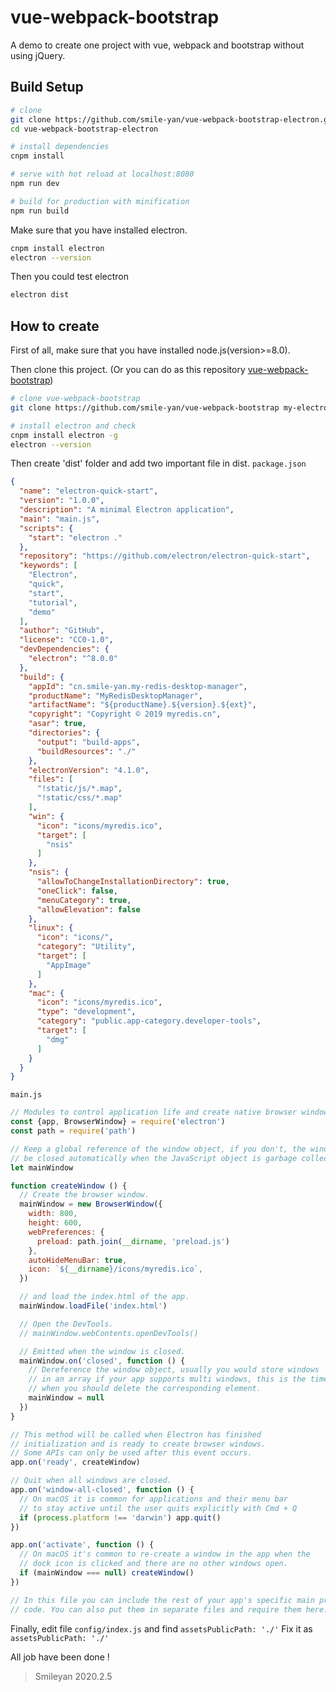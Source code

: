 # vue-webpack-bootstrap

A demo to create one project with vue, webpack and bootstrap without using jQuery.

## Build Setup

``` bash
# clone 
git clone https://github.com/smile-yan/vue-webpack-bootstrap-electron.git
cd vue-webpack-bootstrap-electron

# install dependencies
cnpm install

# serve with hot reload at localhost:8080
npm run dev

# build for production with minification
npm run build
```

Make sure that you have installed electron.
```bash
cnpm install electron 
electron --version
```

Then you could test electron
```bash
electron dist
```

## How to create 
First of all, make sure that you have installed node.js(version>=8.0).

Then clone this project. (Or you can do as this repository [vue-webpack-bootstrap](https://github.com/smile-yan/vue-webpack-bootstrap))

```bash
# clone vue-webpack-bootstrap
git clone https://github.com/smile-yan/vue-webpack-bootstrap my-electron-project

# install electron and check
cnpm install electron -g
electron --version
```

Then create 'dist' folder and add two important file in dist.
`package.json` 
```json
{
  "name": "electron-quick-start",
  "version": "1.0.0",
  "description": "A minimal Electron application",
  "main": "main.js",
  "scripts": {
    "start": "electron ."
  },
  "repository": "https://github.com/electron/electron-quick-start",
  "keywords": [
    "Electron",
    "quick",
    "start",
    "tutorial",
    "demo"
  ],
  "author": "GitHub",
  "license": "CC0-1.0",
  "devDependencies": {
    "electron": "^8.0.0"
  },
  "build": {
    "appId": "cn.smile-yan.my-redis-desktop-manager",
    "productName": "MyRedisDesktopManager",
    "artifactName": "${productName}.${version}.${ext}",
    "copyright": "Copyright © 2019 myredis.cn",
    "asar": true,
    "directories": {
      "output": "build-apps",
      "buildResources": "./"
    },
    "electronVersion": "4.1.0",
    "files": [
      "!static/js/*.map",
      "!static/css/*.map"
    ],
    "win": {
      "icon": "icons/myredis.ico",
      "target": [
        "nsis"
      ]
    },
    "nsis": {
      "allowToChangeInstallationDirectory": true,
      "oneClick": false,
      "menuCategory": true,
      "allowElevation": false
    },
    "linux": {
      "icon": "icons/",
      "category": "Utility",
      "target": [
        "AppImage"
      ]
    },
    "mac": {
      "icon": "icons/myredis.ico",
      "type": "development",
      "category": "public.app-category.developer-tools",
      "target": [
        "dmg"
      ]
    }
  }
}
```

`main.js`
```javascript
// Modules to control application life and create native browser window
const {app, BrowserWindow} = require('electron')
const path = require('path')

// Keep a global reference of the window object, if you don't, the window will
// be closed automatically when the JavaScript object is garbage collected.
let mainWindow

function createWindow () {
  // Create the browser window.
  mainWindow = new BrowserWindow({
    width: 800,
    height: 600,
    webPreferences: {
      preload: path.join(__dirname, 'preload.js')
    },
    autoHideMenuBar: true,
    icon: `${__dirname}/icons/myredis.ico`,
  })

  // and load the index.html of the app.
  mainWindow.loadFile('index.html')

  // Open the DevTools.
  // mainWindow.webContents.openDevTools()

  // Emitted when the window is closed.
  mainWindow.on('closed', function () {
    // Dereference the window object, usually you would store windows
    // in an array if your app supports multi windows, this is the time
    // when you should delete the corresponding element.
    mainWindow = null
  })
}

// This method will be called when Electron has finished
// initialization and is ready to create browser windows.
// Some APIs can only be used after this event occurs.
app.on('ready', createWindow)

// Quit when all windows are closed.
app.on('window-all-closed', function () {
  // On macOS it is common for applications and their menu bar
  // to stay active until the user quits explicitly with Cmd + Q
  if (process.platform !== 'darwin') app.quit()
})

app.on('activate', function () {
  // On macOS it's common to re-create a window in the app when the
  // dock icon is clicked and there are no other windows open.
  if (mainWindow === null) createWindow()
})

// In this file you can include the rest of your app's specific main process
// code. You can also put them in separate files and require them here.
```

Finally, edit file `config/index.js` and find `assetsPublicPath: './'` 
Fix it as `assetsPublicPath: './'`

All job have been done !

> Smileyan
> 2020.2.5

